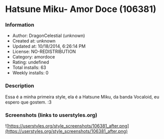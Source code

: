 # Hatsune Miku- Amor Doce (106381)

### Information
- Author: DragonCelestial (unknown)
- Created at: unknown
- Updated at: 10/18/2014, 6:26:14 PM
- License: NO-REDISTRIBUTION
- Category: amordoce
- Rating: undefined
- Total installs: 63
- Weekly installs: 0


### Description
Essa é a minha primeira style, ela é a Hatsune Miku, da banda Vocaloid, eu espero que gostem. :3


### Screenshots (links to userstyles.org)
![https://userstyles.org/style_screenshots/106381_after.png](https://userstyles.org/style_screenshots/106381_after.png)



